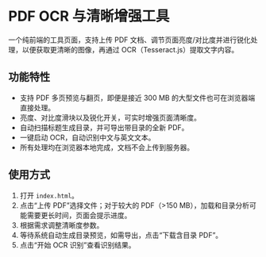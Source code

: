 # PDF OCR 与清晰增强工具

一个纯前端的工具页面，支持上传 PDF 文档、调节页面亮度/对比度并进行锐化处理，以便获取更清晰的图像，再通过 OCR（Tesseract.js）提取文字内容。

## 功能特性
- 支持 PDF 多页预览与翻页，即便是接近 300 MB 的大型文件也可在浏览器端直接处理。
- 亮度、对比度滑块以及锐化开关，可实时增强页面清晰度。
- 自动扫描标题生成目录，并可导出带目录的全新 PDF。
- 一键启动 OCR，自动识别中文与英文文本。
- 所有处理均在浏览器本地完成，文档不会上传到服务器。

## 使用方式
1. 打开 `index.html`。
2. 点击“上传 PDF”选择文件；对于较大的 PDF（>150 MB），加载和目录分析可能需要更长时间，页面会提示进度。
3. 根据需求调整清晰度参数。
4. 等待系统自动生成目录预览，如需导出，点击“下载含目录 PDF”。
5. 点击“开始 OCR 识别”查看识别结果。
